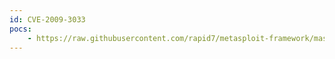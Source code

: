 ```yaml
---
id: CVE-2009-3033
pocs:
    - https://raw.githubusercontent.com/rapid7/metasploit-framework/master/modules/exploits/windows/browser/symantec_altirisdeployment_runcmd.rb
---
```

